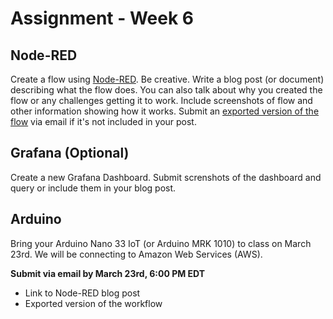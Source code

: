 # Assignment - Week 6

## Node-RED

Create a flow using [Node-RED](https://nodered.org/). Be creative. Write a blog post (or document) describing what the flow does. You can also talk about why you created the flow or any challenges getting it to work. Include screenshots of flow and other information showing how it works. Submit an [exported version of the flow](https://nodered.org/docs/user-guide/editor/workspace/import-export) via email if it's not included in your post.

## Grafana (Optional)

Create a new Grafana Dashboard. Submit screnshots of the dashboard and query or include them in your blog post.

## Arduino

Bring your Arduino Nano 33 IoT (or Arduino MRK 1010) to class on March 23rd. We will be connecting to Amazon Web Services (AWS).

**Submit via email by March 23rd, 6:00 PM EDT**
 * Link to Node-RED blog post
 * Exported version of the workflow
